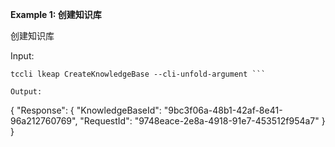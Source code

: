 **Example 1: 创建知识库**

创建知识库

Input: 

```
tccli lkeap CreateKnowledgeBase --cli-unfold-argument ```

Output: 
```
{
    "Response": {
        "KnowledgeBaseId": "9bc3f06a-48b1-42af-8e41-96a212760769",
        "RequestId": "9748eace-2e8a-4918-91e7-453512f954a7"
    }
}
```

